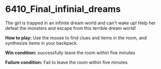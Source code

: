 # 6410_Final_infinial_dreams

The girl is trapped in an infinite dream world and can't wake up! Help her defeat the monsters and escape from this terrible dream world!

**How to play:**
Use the mouse to find clues and items in the room, and synthesize items in your backpack.

**Win condition:**
successfully leave the room within five minutes

**Failure condition:**
Fail to leave the room within five minutes
